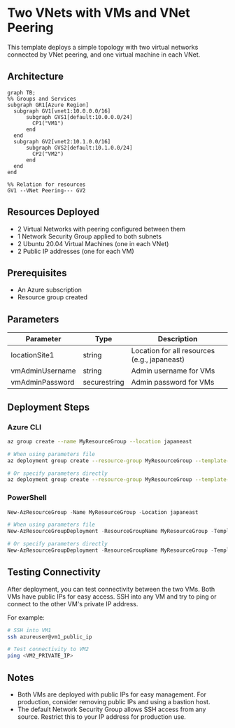 # Two VNets with VMs and VNet Peering

This template deploys a simple topology with two virtual networks connected by VNet peering, and one virtual machine in each VNet.

## Architecture

```mermaid
graph TB;
%% Groups and Services
subgraph GR1[Azure Region]
  subgraph GV1[vnet1:10.0.0.0/16]
      subgraph GVS1[default:10.0.0.0/24]
        CP1("VM1")
      end
  end
  subgraph GV2[vnet2:10.1.0.0/16]
      subgraph GVS2[default:10.1.0.0/24]
        CP2("VM2")
      end
  end
end

%% Relation for resources
GV1 --VNet Peering--- GV2
```

## Resources Deployed

- 2 Virtual Networks with peering configured between them
- 1 Network Security Group applied to both subnets
- 2 Ubuntu 20.04 Virtual Machines (one in each VNet)
- 2 Public IP addresses (one for each VM)

## Prerequisites

- An Azure subscription
- Resource group created

## Parameters

| Parameter | Type | Description |
|-----------|------|-------------|
| locationSite1 | string | Location for all resources (e.g., japaneast) |
| vmAdminUsername | string | Admin username for VMs |
| vmAdminPassword | securestring | Admin password for VMs |

## Deployment Steps

### Azure CLI

```bash
az group create --name MyResourceGroup --location japaneast

# When using parameters file
az deployment group create --resource-group MyResourceGroup --template-file main.bicep --parameters parameters.json

# Or specify parameters directly
az deployment group create --resource-group MyResourceGroup --template-file main.bicep --parameters locationSite1=japaneast vmAdminUsername=azureuser vmAdminPassword=YourSecurePassword123!
```

### PowerShell

```powershell
New-AzResourceGroup -Name MyResourceGroup -Location japaneast

# When using parameters file
New-AzResourceGroupDeployment -ResourceGroupName MyResourceGroup -TemplateFile main.bicep -TemplateParameterFile parameters.json

# Or specify parameters directly
New-AzResourceGroupDeployment -ResourceGroupName MyResourceGroup -TemplateFile main.bicep -locationSite1 japaneast -vmAdminUsername azureuser -vmAdminPassword (ConvertTo-SecureString -String 'YourSecurePassword123!' -AsPlainText -Force)
```

## Testing Connectivity

After deployment, you can test connectivity between the two VMs. Both VMs have public IPs for easy access. SSH into any VM and try to ping or connect to the other VM's private IP address.

For example:
```bash
# SSH into VM1
ssh azureuser@vm1_public_ip

# Test connectivity to VM2
ping <VM2_PRIVATE_IP>
```

## Notes

- Both VMs are deployed with public IPs for easy management. For production, consider removing public IPs and using a bastion host.
- The default Network Security Group allows SSH access from any source. Restrict this to your IP address for production use.